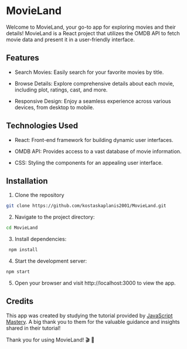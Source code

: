 # MovieLand

Welcome to MovieLand, your go-to app for exploring movies and their details! MovieLand is a React project that utilizes the OMDB API to fetch movie data and present it in a user-friendly interface.

## Features

- Search Movies: Easily search for your favorite movies by title.

- Browse Details: Explore comprehensive details about each movie, including plot, ratings, cast, and more.

- Responsive Design: Enjoy a seamless experience across various devices, from desktop to mobile.

## Technologies Used

- React: Front-end framework for building dynamic user interfaces.

- OMDB API: Provides access to a vast database of movie information.

- CSS: Styling the components for an appealing user interface.

## Installation

1. Clone the repository

```bash
git clone https://github.com/kostaskaplanis2001/MovieLand.git
```

2. Navigate to the project directory:

```bash
cd MovieLand
```

3. Install dependencies:

```bash
 npm install
```

4. Start the development server:

```bash
npm start
```

5. Open your browser and visit http://localhost:3000 to view the app.

## Credits

This app was created by studying the tutorial provided by [JavaScript Mastery](https://www.youtube.com/@javascriptmastery). A big thank you to them for the valuable guidance and insights shared in their tutorial!

Thank you for using MovieLand! :clapper: :popcorn:
